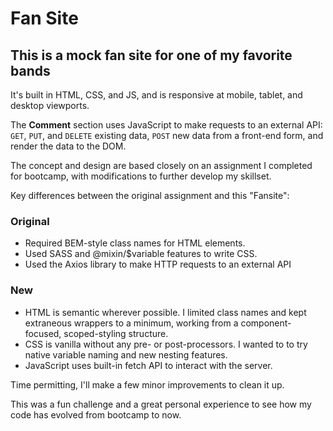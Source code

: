 # Fan Site

## This is a mock fan site for one of my favorite bands

It's built in HTML, CSS, and JS, and is responsive at mobile, tablet, and desktop viewports.

The **Comment** section uses JavaScript to make requests to an external API: `GET`, `PUT`, and `DELETE` existing data, `POST` new data from a front-end form, and render the data to the DOM.

The concept and design are based closely on an assignment I completed for bootcamp, with modifications to further develop my skillset.

Key differences between the original assignment and this "Fansite":

### Original

- Required BEM-style class names for HTML elements.
- Used SASS and @mixin/$variable features to write CSS.
- Used the Axios library to make HTTP requests to an external API

### New

- HTML is semantic wherever possible. I limited class names and kept extraneous wrappers to a minimum, working from a component-focused, scoped-styling structure.
- CSS is vanilla without any pre- or post-processors. I wanted to to try native variable naming and new nesting features.
- JavaScript uses built-in fetch API to interact with the server.

Time permitting, I'll make a few minor improvements to clean it up.

This was a fun challenge and a great personal experience to see how my code has evolved from bootcamp to now.
